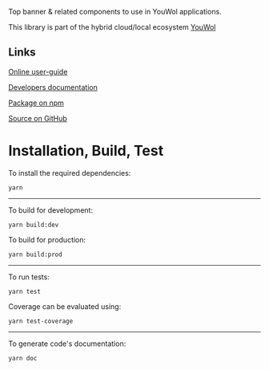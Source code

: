 Top banner & related components to use in YouWol applications.

This library is part of the hybrid cloud/local ecosystem 
[YouWol](https://platform.youwol.com/applications/@youwol/platform/latest)

## Links

[Online user-guide](https://l.youwol.com/doc/@youwol/os-top-banner)

[Developers documentation](https://platform.youwol.com/applications/@youwol/cdn-explorer/latest?package=@youwol/os-top-banner)

[Package on npm](https://www.npmjs.com/package/@youwol/os-top-banner)

[Source on GitHub](https://github.com/youwol/os-top-banner)

# Installation, Build, Test

To install the required dependencies:

```shell
yarn
```
---
To build for development:

```shell
yarn build:dev
```

To build for production:

```shell
yarn build:prod
```
---


To run tests:
```shell
yarn test
```

Coverage can be evaluated using:
```shell
yarn test-coverage
```
---

To generate code's documentation:

```shell
yarn doc
```
